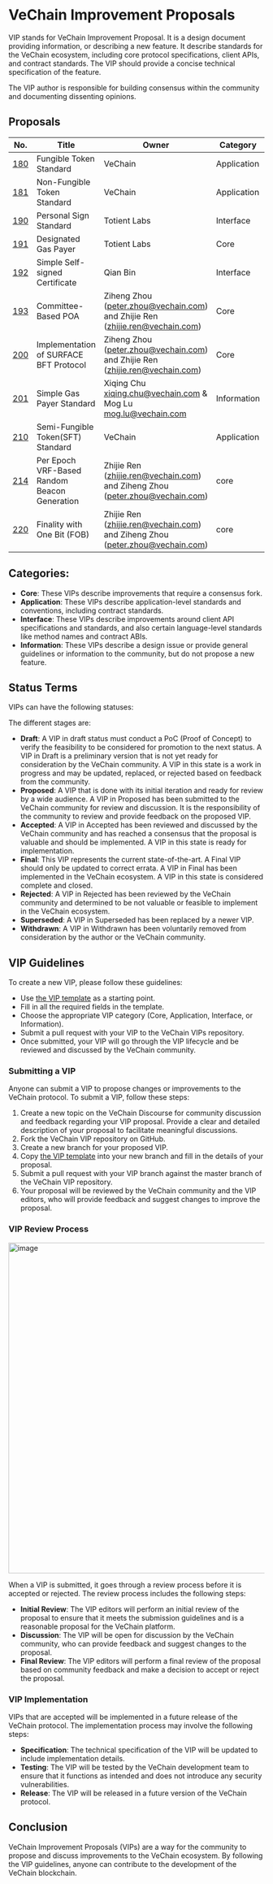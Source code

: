 VeChain Improvement Proposals
====

VIP stands for VeChain Improvement Proposal. It is a design document providing information, or describing a new feature. It describe standards for the VeChain ecosystem, including core protocol specifications, client APIs, and contract standards. The VIP should provide a concise technical specification of the feature.

The VIP author is responsible for building consensus within the community and documenting dissenting opinions.


## Proposals

| No.                      | Title                          | Owner   | Category    | Status |
| ------------------------ | ------------------------------ | ------- | ----------- | ------ |
| [180](./vips/VIP-180.md) | Fungible Token Standard        | VeChain | Application | Final  |
| [181](./vips/VIP-181.md) | Non-Fungible Token Standard    | VeChain | Application | Accepted  |
| [190](./vips/VIP-190.md) | Personal Sign Standard         | Totient Labs | Interface | Final  |
| [191](./vips/VIP-191.md) | Designated Gas Payer           | Totient Labs | Core | Draft  |
| [192](./vips/VIP-192.md) | Simple Self-signed Certificate | Qian Bin | Interface | Draft |
| [193](./vips/VIP-193.md) | Committee-Based POA | Ziheng Zhou (peter.zhou@vechain.com) and Zhijie Ren (zhijie.ren@vechain.com) | Core | Draft |
| [200](./vips/VIP-200.md) | Implementation of SURFACE BFT Protocol | Ziheng Zhou (peter.zhou@vechain.com) and Zhijie Ren (zhijie.ren@vechain.com) | Core | Draft |
| [201](./vips/VIP-201.md) | Simple Gas Payer Standard | Xiqing Chu <xiqing.chu@vechain.com> & Mog Lu <mog.lu@vechain.com> | Information | Draft |
| [210](./vips/VIP-210.md) | Semi-Fungible Token(SFT) Standard | VeChain | Application | Draft |
| [214](./vips/VIP-214.md) | Per Epoch VRF-Based Random Beacon Generation | Zhijie Ren (zhijie.ren@vechain.com) and Ziheng Zhou (peter.zhou@vechain.com) | core | Draft |
| [220](./vips/VIP-220.md) | Finality with One Bit (FOB) | Zhijie Ren (zhijie.ren@vechain.com) and Ziheng Zhou (peter.zhou@vechain.com) | core | Draft |


## Categories:

+ **Core**: These VIPs describe improvements that require a consensus fork.
+ **Application**: These VIPs describe application-level standards and conventions, including
contract standards.
+ **Interface**: These VIPs describe improvements around client API specifications and
standards, and also certain language-level standards like method names and contract ABIs.
+ **Information**: These VIPs describe a design issue or provide general guidelines or information
to the community, but do not propose a new feature.


## Status Terms
VIPs can have the following statuses:

The different stages are:
+ **Draft**: A VIP in draft status must conduct a PoC (Proof of Concept) to verify the feasibility to be considered for promotion to the next status. A VIP in Draft is a preliminary version that is not yet ready for consideration by the VeChain community. A VIP in this state is a work in progress and may be updated, replaced, or rejected based on feedback from the community.
+ **Proposed**: A VIP that is done with its initial iteration and ready for review by a wide audience. A VIP in Proposed has been submitted to the VeChain community for review and discussion. It is the responsibility of the community to review and provide feedback on the proposed VIP.
+ **Accepted**: A VIP in Accepted has been reviewed and discussed by the VeChain community and has reached a consensus that the proposal is valuable and should be implemented. A VIP in this state is ready for implementation. 
+ **Final**: This VIP represents the current state-of-the-art. A Final VIP should only be updated to correct errata. A VIP in Final has been implemented in the VeChain ecosystem. A VIP in this state is considered complete and closed.
+ **Rejected**: A VIP in Rejected has been reviewed by the VeChain community and determined
to be not valuable or feasible to implement in the VeChain ecosystem.
+ **Superseded**: A VIP in Superseded has been replaced by a newer VIP.
+ **Withdrawn**: A VIP in Withdrawn has been voluntarily removed from consideration by the
author or the VeChain community.


## VIP Guidelines

To create a new VIP, please follow these guidelines:
+ Use [the VIP template](vip-template.md) as a starting point.
+ Fill in all the required fields in the template.
+ Choose the appropriate VIP category (Core, Application, Interface, or Information).
+ Submit a pull request with your VIP to the VeChain VIPs repository.
+ Once submitted, your VIP will go through the VIP lifecycle and be reviewed and discussed by the VeChain community.

### Submitting a VIP
Anyone can submit a VIP to propose changes or improvements to the VeChain protocol. To
submit a VIP, follow these steps:
1. Create a new topic on the VeChain Discourse for community discussion and feedback
regarding your VIP proposal. Provide a clear and detailed description of your proposal to
facilitate meaningful discussions.
2. Fork the VeChain VIP repository on GitHub.
3. Create a new branch for your proposed VIP.
4. Copy [the VIP template](vip-template.md) into your new branch and fill in the details of your proposal.
5. Submit a pull request with your VIP branch against the master branch of the VeChain VIP
repository.
6. Your proposal will be reviewed by the VeChain community and the VIP editors, who will
provide feedback and suggest changes to improve the proposal.

### VIP Review Process
<img width="651" alt="image" src="https://github.com/NecoSherry/VIPs/assets/5069216/49ccc050-0cc6-45d0-abb8-f9fdf4d0ca7c">

When a VIP is submitted, it goes through a review process before it is accepted or rejected. The
review process includes the following steps:
+ **Initial Review**: The VIP editors will perform an initial review of the proposal to ensure that it
meets the submission guidelines and is a reasonable proposal for the VeChain platform.
+ **Discussion**: The VIP will be open for discussion by the VeChain community, who can provide
feedback and suggest changes to the proposal.
+ **Final Review**: The VIP editors will perform a final review of the proposal based on community
feedback and make a decision to accept or reject the proposal.


### VIP Implementation
VIPs that are accepted will be implemented in a future release of the VeChain protocol. The
implementation process may involve the following steps:
+ **Specification**: The technical specification of the VIP will be updated to include
implementation details.
+ **Testing**: The VIP will be tested by the VeChain development team to ensure that it functions
as intended and does not introduce any security vulnerabilities.
+ **Release**: The VIP will be released in a future version of the VeChain protocol.



## Conclusion

VeChain Improvement Proposals (VIPs) are a way for the community to propose and discuss
improvements to the VeChain ecosystem. By following the VIP guidelines, anyone can contribute
to the development of the VeChain blockchain.


